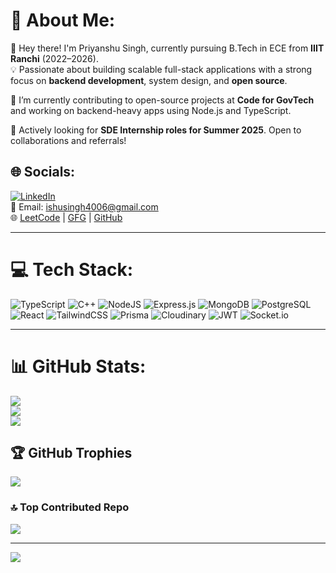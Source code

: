 # 💫 About Me:
👋 Hey there! I'm Priyanshu Singh, currently pursuing B.Tech in ECE from **IIIT Ranchi** (2022–2026).  
💡 Passionate about building scalable full-stack applications with a strong focus on **backend development**, system design, and **open source**.

🔭 I’m currently contributing to open-source projects at **Code for GovTech** and working on backend-heavy apps using Node.js and TypeScript.

🎯 Actively looking for **SDE Internship roles for Summer 2025**. Open to collaborations and referrals!

## 🌐 Socials:
[![LinkedIn](https://img.shields.io/badge/LinkedIn-%230077B5.svg?logo=linkedin&logoColor=white)](https://www.linkedin.com/in/priyanshu-singh-054bb1246/)  
📧 Email: ishusingh4006@gmail.com  
🌐 [LeetCode](https://leetcode.com/u/priyanshusingh6386) | [GFG](https://www.geeksforgeeks.org/user/priyanshu90ozw/) | [GitHub](https://github.com/Priyanshu-at0510)

---

# 💻 Tech Stack:
![TypeScript](https://img.shields.io/badge/typescript-%23007ACC.svg?style=for-the-badge&logo=typescript&logoColor=white)
![C++](https://img.shields.io/badge/c++-%2300599C.svg?style=for-the-badge&logo=c%2B%2B&logoColor=white)
![NodeJS](https://img.shields.io/badge/node.js-6DA55F?style=for-the-badge&logo=node.js&logoColor=white)
![Express.js](https://img.shields.io/badge/express.js-%23404d59.svg?style=for-the-badge&logo=express&logoColor=%2361DAFB)
![MongoDB](https://img.shields.io/badge/MongoDB-%234ea94b.svg?style=for-the-badge&logo=mongodb&logoColor=white)
![PostgreSQL](https://img.shields.io/badge/postgres-%23316192.svg?style=for-the-badge&logo=postgresql&logoColor=white)
![React](https://img.shields.io/badge/react-%2320232a.svg?style=for-the-badge&logo=react&logoColor=%2361DAFB)
![TailwindCSS](https://img.shields.io/badge/tailwindcss-%2338B2AC.svg?style=for-the-badge&logo=tailwind-css&logoColor=white)
![Prisma](https://img.shields.io/badge/Prisma-3982CE?style=for-the-badge&logo=Prisma&logoColor=white)
![Cloudinary](https://img.shields.io/badge/cloudinary-%2338B2AC.svg?style=for-the-badge&logo=cloudinary&logoColor=white)
![JWT](https://img.shields.io/badge/JWT-black?style=for-the-badge&logo=JSON%20web%20tokens)
![Socket.io](https://img.shields.io/badge/Socket.io-black?style=for-the-badge&logo=socket.io&badgeColor=010101)

---

# 📊 GitHub Stats:
![](https://github-readme-stats.vercel.app/api?username=Priyanshu-at0510&theme=radical&hide_border=false&include_all_commits=true&count_private=true)<br/>
![](https://github-readme-streak-stats.herokuapp.com/?user=Priyanshu-at0510&theme=radical&hide_border=false)<br/>
![](https://github-readme-stats.vercel.app/api/top-langs/?username=Priyanshu-at0510&theme=radical&hide_border=false&layout=compact)

## 🏆 GitHub Trophies
![](https://github-profile-trophy.vercel.app/?username=Priyanshu-at0510&theme=radical&no-frame=false&no-bg=false&margin-w=4)

### 🔝 Top Contributed Repo
![](https://github-contributor-stats.vercel.app/api?username=Priyanshu-at0510&limit=5&theme=dark&combine_all_yearly_contributions=true)

---

[![](https://visitcount.itsvg.in/api?id=Priyanshu-at0510&icon=0&color=0)](https://visitcount.itsvg.in)

<!-- Proudly created with ❤️ by Priyanshu Singh -->

